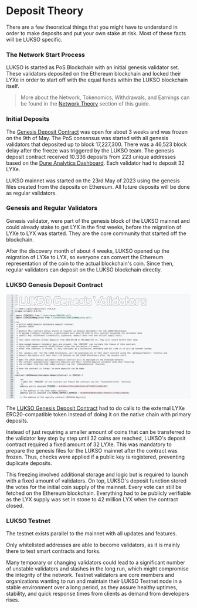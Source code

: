 # Deposit Theory

There are a few theoratical things that you might have to understand in order to make deposits and put your own stake at risk. Most of these facts will be LUKSO specific.

### The Network Start Process

LUKSO is started as PoS Blockchain with an initial genesis validator set. These validators deposited on the Ethereum blockchain and locked their LYXe in order to start off with the equal funds within the LUKSO blockchain itself.

> More about the Network, Tokenomics, Withdrawals, and Earnings can be found in the [Network Theory](/docs/mainnet/complete-node-guide/blockchain-clients/network-theory) section of this guide.

### Initial Deposits

The [Genesis Deposit Contract](https://etherscan.io/address/0x42000421dd80D1e90E56E87e6eE18D7770b9F8cC#code) was open for about 3 weeks and was frozen on the 9th of May. The PoS consensus was started with all genesis validators that deposited up to block 17,227,300. There was a 46,523 block delay after the freeze was triggered by the LUKSO team. The genesis deposit contract received 10.336 deposits from 223 unique addresses based on the [Dune Analytics Dashboard](https://dune.com/hmc/lukso-genesis-validators). Each validator had to deposit 32 LYXe.

LUKSO mainnet was started on the 23rd May of 2023 using the genesis files created from the deposits on Ethereum. All future deposits will be done as regular validators.

### Genesis and Regular Validators

Genesis validator, were part of the genesis block of the LUKSO mainnet and could already stake to get LYX in the first weeks, before the migration of LYXe to LYX was started. They are the core community that started off the blockchain.

After the discovery month of about 4 weeks, LUKSO opened up the migration of LYXe to LYX, so everyone can convert the Ethereum representation of the coin to the actual blockchain's coin. Since then, regular validators can deposit on the LUKSO blockchain directly.

### LUKSO Genesis Deposit Contract

![Genesis Contract](/img/genesis-contract.png)

The [LUKSO Genesis Deposit Contract](https://etherscan.io/address/0x42000421dd80D1e90E56E87e6eE18D7770b9F8cC#code) had to do calls to the external LYXe ERC20-compatible token instead of doing it on the native chain with primary deposits.

Instead of just requiring a smaller amount of coins that can be transferred to the validator key step by step until 32 coins are reached, LUKSO's deposit contract required a fixed amount of 32 LYXe. This was mandatory to prepare the genesis files for the LUKSO mainnet after the contract was frozen. Thus, checks were applied if a public key is registered, preventing duplicate deposits.

This freezing involved additional storage and logic but is required to launch with a fixed amount of validators. On top, LUKSO's deposit function stored the votes for the initial coin supply of the mainnet. Every vote can still be fetched on the Ethereum blockchain. Everything had to be publicly verifiable as the LYX supply was set in stone to 42 million LYX when the contract closed.

### LUKSO Testnet

The testnet exists parallel to the mainnet with all updates and features.

Only whitelisted addresses are able to become validators, as it is mainly there to test smart contracts and forks.

Many temporary or changing validators could lead to a significant number of unstable validators and slashes in the long run, which might compromise the integrity of the network. Testnet validators are core members and organizations wanting to run and maintain their LUKSO Testnet node in a stable environment over a long period, as they assure healthy uptimes, stability, and quick response times from clients as demand from developers rises.
